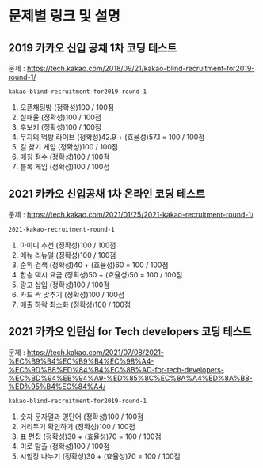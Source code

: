 문제별 링크 및 설명
==================


## 2019 카카오 신입 공채 1차 코딩 테스트

문제 : https://tech.kakao.com/2018/09/21/kakao-blind-recruitment-for2019-round-1/

`kakao-blind-recruitment-for2019-round-1`

1. 오픈채팅방 (정확성)100 / 100점
2. 실패율 (정확성)100 / 100점
3. 후보키 (정확성)100 / 100점
4. 무지의 먹방 라이브  (정확성)42.9 + (효율성)57.1 = 100 / 100점
5. 길 찾기 게임 (정확성)100 / 100점
6. 매칭 점수 (정확성)100 / 100점
7. 블록 게임 (정확성)100 / 100점



## 2021 카카오 신입공채 1차 온라인 코딩 테스트

문제 : https://tech.kakao.com/2021/01/25/2021-kakao-recruitment-round-1/

`2021-kakao-recruitment-round-1`

1. 아이디 추천 (정확성)100 / 100점
2. 메뉴 리뉴얼 (정확성)100 / 100점
3. 순위 검색 (정확성)40 + (효율성)60 = 100 / 100점
4. 합승 택시 요금 (정확성)50 + (효율성)50 = 100 / 100점
5. 광고 삽입 (정확성)100 / 100점
6. 카드 짝 맞추기 (정확성)100 / 100점
7. 매출 하락 최소화 (정확성)100 / 100점



## 2021 카카오 인턴십 for Tech developers 코딩 테스트

문제 : https://tech.kakao.com/2021/07/08/2021-%EC%B9%B4%EC%B9%B4%EC%98%A4-%EC%9D%B8%ED%84%B4%EC%8B%AD-for-tech-developers-%EC%BD%94%EB%94%A9-%ED%85%8C%EC%8A%A4%ED%8A%B8-%ED%95%B4%EC%84%A4/

`kakao-blind-recruitment-for2019-round-1`

1. 숫자 문자열과 영단어 (정확성)100 / 100점
2. 거리두기 확인하기 (정확성)100 / 100점
3. 표 편집 (정확성)30 + (효율성)70 = 100 / 100점
4. 미로 탈출 (정확성)100 / 100점
5. 시험장 나누기 (정확성)30 + (효율성)70 = 100 / 100점